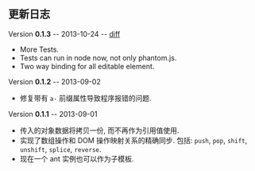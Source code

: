 更新日志
----
Version **0.1.3** -- 2013-10-24 -- [diff][0.1.3]

* More Tests.
* Tests can run in node now, not only phantom.js.
* Two way binding for all editable element.

Version **0.1.2** -- 2013-09-02

* 修复带有 `a-` 前缀属性导致程序报错的问题.


Version **0.1.1** -- 2013-09-01

* 传入的对象数据将拷贝一份, 而不再作为引用值使用.
* 实现了数组操作和 DOM 操作映射关系的精确同步. 包括:  `push`, `pop`, `shift`, `unshift`, `splice`, `reverse`.
* 现在一个 ant 实例也可以作为子模板.

[0.1.3]: https://github.com/antjs/ant.js/compare/v0.1.2...v0.1.3